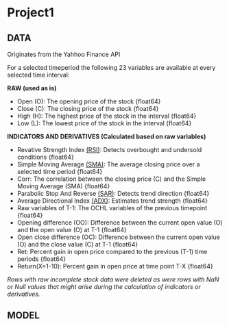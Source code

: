 # Project1

DATA
---
Originates from the Yahhoo Finance API

For a selected timeperiod the following 23 variables are available at every selected time interval:

**RAW (used as is)**

- Open (O): The opening price of the stock {float64}
- Close (C): The closing price of the stock {float64}
- High (H): The highest price of the stock in the interval {float64} 
- Low (L): The lowest price of the stock in the interval {float64}

**INDICATORS AND DERIVATIVES (Calculated based on raw variables)**

- Revative Strength Index [(RSI)](https://www.investopedia.com/terms/r/rsi.asp): Detects overbought and undersold conditions {float64}
- Simple Moving Average [(SMA)](https://www.investopedia.com/terms/s/sma.asp): The average closing price over a selected time period {float64}
- Corr: The correlation between the closing price (C) and the Simple Moving Average (SMA) {float64}
- Parabolic Stop And Reverse [(SAR)](https://www.investopedia.com/terms/p/parabolicindicator.asp): Detects trend direction {float64}
- Average Directional Index [(ADX)](https://www.investopedia.com/terms/w/wilders-dmi-adx.asp): Estimates trend strength {float64}
- Raw variables of T-1: The OCHL variables of the previous timepoint {float64}
- Opening difference (OO): Difference between the current open value (O) and the open value (O) at T-1 {float64}
- Open close difference (OC): Difference between the current open value (O) and the close value (C) at T-1 {float64}
- Ret: Percent gain in open price compared to the previous (T-1) time periods {float64}
- Return(X=1-10): Percent gain in open price at time point T-X {float64}
  
*Rows with raw incomplete stock data were deleted as were rows with NaN or Null values that might arise during the calculation of indicators or derivatives.*

MODEL
---
